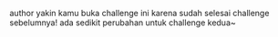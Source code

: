 author yakin kamu buka challenge ini karena sudah selesai challenge sebelumnya!
ada sedikit perubahan untuk challenge kedua~
